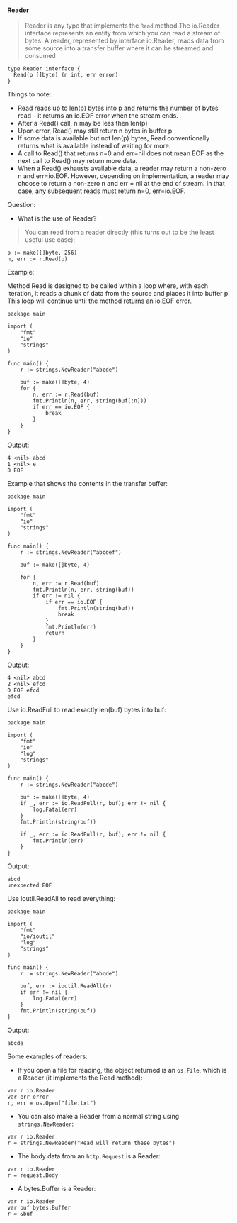 #### Reader

>Reader is any type that implements the `Read` method.The io.Reader interface represents an entity from which you can read a stream of bytes.
>A reader, represented by interface io.Reader, reads data from some source into a transfer buffer where it can be streamed and consumed

```
type Reader interface {
  Read(p []byte) (n int, err error)
}
```
Things to note:

- Read reads up to len(p) bytes into p and returns the number of bytes read – it returns an io.EOF error when the stream ends.
- After a Read() call, n may be less then len(p)
- Upon error, Read() may still return n bytes in buffer p
- If some data is available but not len(p) bytes, Read conventionally returns what is available instead of waiting for more.
- A call to Read() that returns n=0 and err=nil does not mean EOF as the next call to Read() may return more data.
- When a Read() exhausts available data, a reader may return a non-zero n and err=io.EOF. However, depending on implementation, a reader may choose to return a non-zero n and err = nil at the end of stream. In that case, any subsequent reads must return n=0, err=io.EOF.

Question:

- What is the use of Reader?
> You can read from a reader directly (this turns out to be the least useful use case):
```
p := make([]byte, 256)
n, err := r.Read(p)
```
Example: 

 Method Read is designed to be called within a loop where, with each iteration, it reads a chunk of data from the source and places it into buffer p. This loop will continue until the method returns an io.EOF error.
```
package main

import (
	"fmt"
	"io"
	"strings"
)

func main() {
	r := strings.NewReader("abcde")

	buf := make([]byte, 4)
	for {
		n, err := r.Read(buf)
		fmt.Println(n, err, string(buf[:n]))
		if err == io.EOF {
			break
		}
	}
}
```
Output:
```
4 <nil> abcd
1 <nil> e
0 EOF 
```
Example that shows the contents in the transfer buffer:
```
package main

import (
	"fmt"
	"io"
	"strings"
)

func main() {
	r := strings.NewReader("abcdef")

	buf := make([]byte, 4)

	for {
		n, err := r.Read(buf)
		fmt.Println(n, err, string(buf))
		if err != nil {
			if err == io.EOF {
				fmt.Println(string(buf))
				break
			}
			fmt.Println(err)
			return
		}
	}
}
```
Output:

```
4 <nil> abcd
2 <nil> efcd
0 EOF efcd
efcd
```

Use io.ReadFull to read exactly len(buf) bytes into buf:

```
package main

import (
	"fmt"
	"io"
	"log"
	"strings"
)

func main() {
	r := strings.NewReader("abcde")

	buf := make([]byte, 4)
	if _, err := io.ReadFull(r, buf); err != nil {
		log.Fatal(err)
	}
	fmt.Println(string(buf))

	if _, err := io.ReadFull(r, buf); err != nil {
		fmt.Println(err)
	}
}
```
Output:
```
abcd
unexpected EOF
```
Use ioutil.ReadAll to read everything:

```
package main

import (
	"fmt"
	"io/ioutil"
	"log"
	"strings"
)

func main() {
	r := strings.NewReader("abcde")

	buf, err := ioutil.ReadAll(r)
	if err != nil {
		log.Fatal(err)
	}
	fmt.Println(string(buf))
}
```

Output:
```
abcde
```
Some examples of readers:
- If you open a file for reading, the object returned is an `os.File`, which is a Reader (it implements the Read method):
```
var r io.Reader
var err error
r, err = os.Open("file.txt")
```
- You can also make a Reader from a normal string using `strings.NewReader`:
```
var r io.Reader
r = strings.NewReader("Read will return these bytes")
```
- The body data from an `http.Request` is a Reader:
```
var r io.Reader
r = request.Body
```
- A bytes.Buffer is a Reader:
```
var r io.Reader
var buf bytes.Buffer
r = &buf
```
